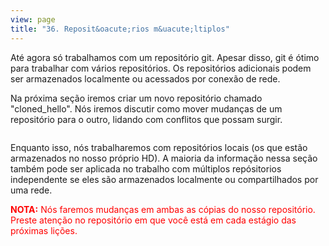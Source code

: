 ```yaml
---
view: page
title: "36. Reposit&oacute;rios m&uacute;ltiplos"
---
```


<p>At&eacute; agora s&oacute; trabalhamos com um reposit&oacute;rio git. Apesar disso, git &eacute; &oacute;timo para trabalhar com v&aacute;rios reposit&oacute;rios. Os reposit&oacute;rios adicionais podem ser armazenados localmente ou acessados por conex&atilde;o de rede.</p>

<p>Na pr&oacute;xima se&ccedil;&atilde;o iremos criar um novo reposit&oacute;rio chamado "cloned_hello".  N&oacute;s iremos discutir como mover mudan&ccedil;as de um reposit&oacute;rio para o outro, lidando com conflitos que possam surgir.</p>

<img src="/git_clone_en.png" alt="" />

<p>Enquanto isso, n&oacute;s trabalharemos com reposit&oacute;rios locais (os que est&atilde;o armazenados no nosso pr&oacute;prio HD). A maioria da informa&ccedil;&atilde;o nessa se&ccedil;&atilde;o tamb&eacute;m pode ser aplicada no trabalho com m&uacute;ltiplos rep&oacute;sitorios independente se eles s&atilde;o armazenados localmente ou compartilhados por uma rede.</p>

<p style="color:red;"><strong><span class="caps">NOTA</span>:</strong> N&oacute;s faremos mudan&ccedil;as em ambas as c&oacute;pias do nosso reposit&oacute;rio. Preste aten&ccedil;&atilde;o no reposit&oacute;rio em que voc&ecirc; est&aacute; em cada est&aacute;gio das pr&oacute;ximas li&ccedil;&otilde;es.</p>
